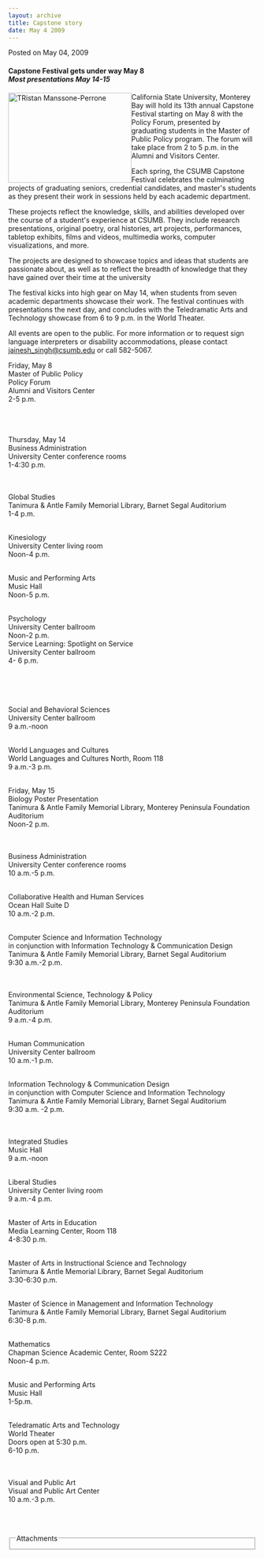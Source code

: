 ```yaml
---
layout: archive
title: Capstone story
date: May 4 2009
---
```





<span class="date">Posted on May 04, 2009    </span>
<h4>Capstone Festival gets under way May 8<br>
<em>Most presentations May 14-15</em></br></h4>
<p><img alt="TRistan Manssone-Perrone" height="182" src="http://news.csumb.edu/sites/default/files/65/igx_migrate/images/Capstone%20story.JPG" style="float:left" width="250">California State University,
Monterey Bay will hold its 13th annual Capstone Festival starting
on May 8 with the Policy Forum, presented by graduating students in
the Master of Public Policy program. The forum will take place from
2 to 5 p.m. in the Alumni and Visitors Center.</img></p>
<p>Each spring, the CSUMB Capstone Festival celebrates the
culminating projects of graduating seniors, credential candidates,
and master&apos;s students as they present their work in sessions held
by each academic department.</p>
<p>These projects reflect the knowledge, skills, and abilities
developed over the course of a student&apos;s experience at CSUMB. They
include research presentations, original poetry, oral histories,
art projects, performances, tabletop exhibits, films and videos,
multimedia works, computer visualizations, and more.</p>
<p>The projects are designed to showcase topics and ideas that
students are passionate about, as well as to reflect the breadth of
knowledge that they have gained over their time at the
university</p>
<p>The festival kicks into high gear on May 14, when students from
seven academic departments showcase their work. The festival
continues with presentations the next day, and concludes with the
Teledramatic Arts and Technology showcase from 6 to 9 p.m. in the
World Theater.</p>
<p>All events are open to the public. For more information or to
request sign language interpreters or disability accommodations,
please contact <a href="mailto:jainesh_singh@csumb.edu">jainesh_singh@csumb.edu</a> or
call 582-5067.</p>
<p>Friday, May 8<br>
Master of Public Policy<br>
Policy Forum<br>
Alumni and Visitors Center<br>
2-5 p.m.</br></br></br></br></p>
<p>Thursday, May 14<br>
Business Administration<br>
University Center conference rooms<br>
1-4:30 p.m.</br></br></br></p>
<p>Global Studies<br>
Tanimura &amp; Antle Family Memorial Library, Barnet Segal
Auditorium<br>
1-4 p.m.</br></br></p>
<p>Kinesiology<br>
University Center living room<br>
Noon-4 p.m.</br></br></p>
<p>Music and Performing Arts<br>
Music Hall<br>
Noon-5 p.m.</br></br></p>
<p>Psychology<br>
University Center ballroom<br>
Noon-2 p.m.<br>
Service Learning: Spotlight on Service<br>
University Center ballroom<br>
4- 6 p.m.</br></br></br></br></br></p>
<p>Social and Behavioral Sciences<br>
University Center ballroom<br>
9 a.m.-noon</br></br></p>
<p>World Languages and Cultures<br>
World Languages and Cultures North, Room 118<br>
9 a.m.-3 p.m.</br></br></p>
<p>Friday, May 15<br>
Biology Poster Presentation<br>
Tanimura &amp; Antle Family Memorial Library, Monterey Peninsula
Foundation Auditorium<br>
Noon-2 p.m.</br></br></br></p>
<p>Business Administration<br>
University Center conference rooms<br>
10 a.m.-5 p.m.</br></br></p>
<p>Collaborative Health and Human Services<br>
Ocean Hall Suite D<br>
10 a.m.-2 p.m.</br></br></p>
<p>Computer Science and Information Technology<br>
in conjunction with Information Technology &amp; Communication
Design<br>
Tanimura &amp; Antle Family Memorial Library, Barnet Segal
Auditorium<br>
9:30 a.m.-2 p.m.</br></br></br></p>
<p>Environmental Science, Technology &amp; Policy<br>
Tanimura &amp; Antle Family Memorial Library, Monterey Peninsula
Foundation Auditorium<br>
9 a.m.-4 p.m.</br></br></p>
<p>Human Communication<br>
University Center ballroom<br>
10 a.m.-1 p.m.</br></br></p>
<p>Information Technology &amp; Communication Design<br>
in conjunction with Computer Science and Information
Technology<br>
Tanimura &amp; Antle Family Memorial Library, Barnet Segal
Auditorium<br>
9:30 a.m. -2 p.m.</br></br></br></p>
<p>Integrated Studies<br>
Music Hall<br>
9 a.m.-noon</br></br></p>
<p>Liberal Studies<br>
University Center living room<br>
9 a.m.-4 p.m.</br></br></p>
<p>Master of Arts in Education<br>
Media Learning Center, Room 118<br>
4-8:30 p.m.</br></br></p>
<p>Master of Arts in Instructional Science and Technology<br>
Tanimura &amp; Antle Memorial Library, Barnet Segal
Auditorium<br>
3:30-6:30 p.m.</br></br></p>
<p>Master of Science in Management and Information Technology<br>
Tanimura &amp; Antle Family Memorial Library, Barnet Segal
Auditorium<br>
6:30-8 p.m.</br></br></p>
<p>Mathematics<br>
Chapman Science Academic Center, Room S222<br>
Noon-4 p.m.</br></br></p>
<p>Music and Performing Arts<br>
Music Hall<br>
1-5p.m.</br></br></p>
<p>Teledramatic Arts and Technology<br>
World Theater<br>
Doors open at 5:30 p.m.<br>
6-10 p.m.</br></br></br></p>
<p>Visual and Public Art<br>
Visual and Public Art Center<br>
10 a.m.-3 p.m.</br></br></p>
<p>&#xA0;</p>
<fieldset class="fieldgroup group-attachments">
<legend>Attachments</legend>
<div class="field field-type-emvideo field-field-attach-video">
<div class="field-items">
<div class="field-item odd">
<div class="emvideo emvideo-video emvideo-"/>
</div>
</div>
</div>
</fieldset>





